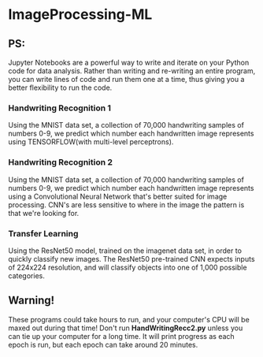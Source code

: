 # ImageProcessing-ML

## PS:
Jupyter Notebooks are a powerful way to write and iterate on your Python code for data analysis. Rather than writing and re-writing an entire program, you can write lines of code and run them one at a time, thus giving you a better flexibility to run the code.

### Handwriting Recognition 1
Using the MNIST data set, a collection of 70,000 handwriting samples of numbers 0-9, we predict which number each handwritten image represents using TENSORFLOW(with multi-level perceptrons).

### Handwriting Recognition 2
Using the MNIST data set, a collection of 70,000 handwriting samples of numbers 0-9, we predict which number each handwritten image represents using a Convolutional Neural Network that's better suited for image processing. CNN's are less sensitive to where in the image the pattern is that we're looking for.

### Transfer Learning
Using the ResNet50 model, trained on the imagenet data set, in order to quickly classify new images. The ResNet50 pre-trained CNN expects inputs of 224x224 resolution, and will classify objects into one of 1,000 possible categories.

## Warning!
These programs could take hours to run, and your computer's CPU will be maxed out during that time! Don't run **HandWritingRecc2.py** unless you can tie up your computer for a long time. It will print progress as each epoch is run, but each epoch can take around 20 minutes.

